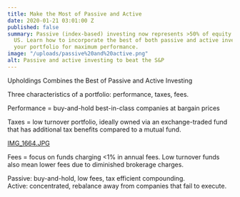 ```yaml
---
title: Make the Most of Passive and Active
date: 2020-01-21 03:01:00 Z
published: false
summary: Passive (index-based) investing now represents >50% of equity owned in the
  US. Learn how to incorporate the best of both passive and active investing to position
  your portfolio for maximum performance.
image: "/uploads/passive%20and%20active.png"
alt: Passive and active investing to beat the S&P
---
```


Upholdings Combines the Best of Passive and Active Investing

Three characteristics of a portfolio: performance, taxes, fees.

Performance = buy-and-hold best-in-class companies at bargain prices

Taxes = low turnover portfolio, ideally owned via an exchange-traded fund that has additional tax benefits compared to a mutual fund.

[IMG_1664.JPG](/uploads/IMG_1664.JPG)

Fees = focus on funds charging <1% in annual fees. Low turnover funds also mean lower fees due to diminished brokerage charges.

Passive: buy-and-hold, low fees, tax efficient compounding.\
Active: concentrated, rebalance away from companies that fail to execute.